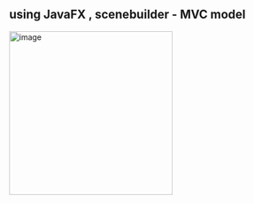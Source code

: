 ## using JavaFX , scenebuilder - MVC model

<img width="295" alt="image" src="https://user-images.githubusercontent.com/84453688/171769912-834876b0-1fa4-490f-8d46-c2797cf09bda.png">
